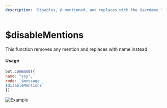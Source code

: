 ```yaml
---
description: 'Disables, @ mentioned, and replaces with the Username.'
---
```


# $disableMentions

This function removes any mention and replaces with name instead

#### Usage

```javascript
bot.command({
name: "say", 
code: `$message
$disableMentions` 
})
```

![Example](../.gitbook/assets/image%20%288%29.png)

